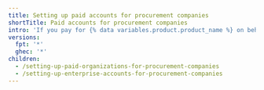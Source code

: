 ```yaml
---
title: Setting up paid accounts for procurement companies
shortTitle: Paid accounts for procurement companies
intro: 'If you pay for {% data variables.product.product_name %} on behalf of a client, you can configure their organization or enterprise account and payment settings to optimize convenience and security.'
versions:
  fpt: '*'
  ghec: '*'
children:
  - /setting-up-paid-organizations-for-procurement-companies
  - /setting-up-enterprise-accounts-for-procurement-companies
---
```


